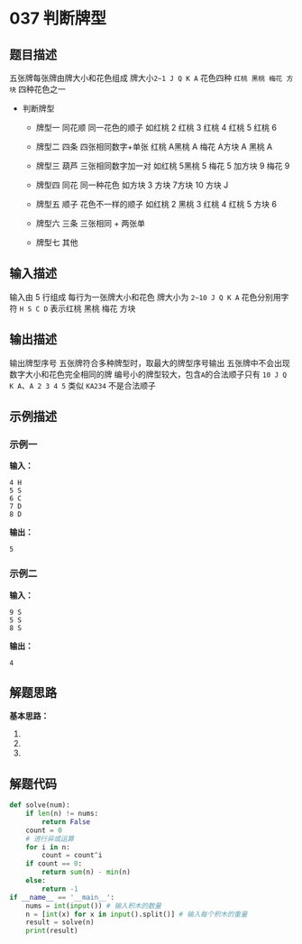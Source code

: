 # 037 判断牌型

## 题目描述

五张牌每张牌由牌大小和花色组成
牌大小`2~1 J Q K A`
花色四种 `红桃 黑桃 梅花 方块` 四种花色之一

- 判断牌型

    - 牌型一 同花顺
同一花色的顺子 如红桃 2 红桃 3 红桃 4 红桃 5 红桃 6

    - 牌型二 四条
四张相同数字+单张 红桃 A黑桃 A 梅花 A方块 A 黑桃 A

    - 牌型三 葫芦
三张相同数字加一对
如红桃 5黑桃 5 梅花 5 加方块 9 梅花 9

    - 牌型四 同花
同一种花色
如方块 3 方块 7方块 10 方块 J

    - 牌型五 顺子
花色不一样的顺子
如红桃 2 黑桃 3 红桃 4 红桃 5 方块 6

    - 牌型六 三条
三张相同 + 两张单

    - 牌型七 其他

## 输入描述

输入由 5 行组成
每行为一张牌大小和花色
牌大小为 `2~10 J Q K A`
花色分别用字符 `H S C D` 表示红桃 黑桃 梅花 方块

## 输出描述

输出牌型序号
五张牌符合多种牌型时，取最大的牌型序号输出
五张牌中不会出现数字大小和花色完全相同的牌
编号小的牌型较大，包含`A`的合法顺子只有 `10 J Q  K A`、`A 2 3 4 5`
类似 `KA234` 不是合法顺子

## 示例描述

### 示例一

**输入：**

```Plain Text
4 H
5 S
6 C
7 D
8 D
```

**输出：**

```Plain Text
5
```

### 示例二

**输入：**

```Plain Text
9 S
5 S
8 S
```

**输出：**

```Plain Text
4
```



## 解题思路

**基本思路：** 

1. 

2. 

3. 

## 解题代码

```Python
def solve(num):
    if len(n) != nums:
        return False
    count = 0
    # 进行异或运算
    for i in n:
        count = count^i
    if count == 0:
        return sum(n) - min(n)
    else:
        return -1
if __name__ == '__main__':
    nums = int(input()) # 输入积木的数量
    n = [int(x) for x in input().split()] # 输入每个积木的重量 
    result = solve(n)
    print(result)
```

